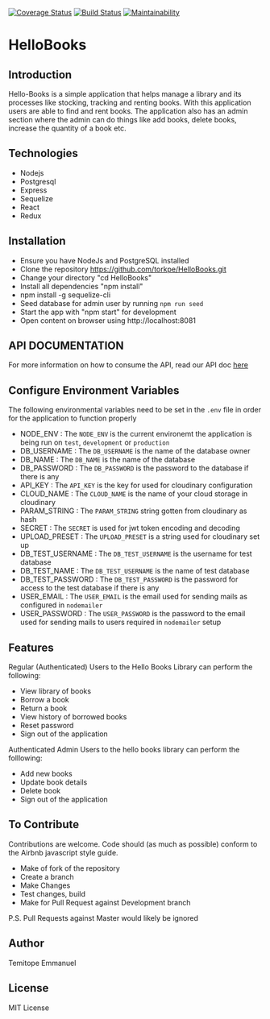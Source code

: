 [![Coverage Status](https://coveralls.io/repos/github/torkpe/HelloBooks/badge.svg?branch=chore%2F153101889%2Frefactor-codebase)](https://coveralls.io/github/torkpe/HelloBooks?branch=chore%2F153101889%2Frefactor-codebase) [![Build Status](https://travis-ci.org/torkpe/HelloBooks.svg?branch=development)](https://travis-ci.org/torkpe/HelloBooks) [![Maintainability](https://api.codeclimate.com/v1/badges/07bbacc2f53c6eb450b9/maintainability)](https://codeclimate.com/github/torkpe/HelloBooks/maintainability)

# HelloBooks

## Introduction

Hello-Books is a simple application that helps manage a library and its processes like stocking, tracking and renting books. With this application users are able to find and rent books. The application also has an admin section where the admin can do things like add books, delete books, increase the quantity of a book etc.

## Technologies

* Nodejs
* Postgresql
* Express
* Sequelize
* React
* Redux

## Installation

* Ensure you have NodeJs and PostgreSQL installed
* Clone the repository https://github.com/torkpe/HelloBooks.git
* Change your directory "cd HelloBooks"
* Install all dependencies "npm install"
* npm install -g sequelize-cli
* Seed database for admin user by running `npm run seed`
* Start the app with "npm start" for development
* Open content on browser using http://localhost:8081

## API DOCUMENTATION

For more information on how to consume the API, read our API doc <a href="https://torkpe.github.io/slate/">here</a>

## Configure Environment Variables

The following environmental variables need to be set in the `.env` file in order for the application to function properly

* NODE_ENV : The `NODE_ENV` is the current environemt the application is being run on `test`, `development` or `production`
* DB_USERNAME : The `DB_USERNAME` is the name of the database owner
* DB_NAME : The `DB_NAME` is the name of the database
* DB_PASSWORD : The `DB_PASSWORD` is the password to the database if there is any
* API_KEY : The `API_KEY` is the key for used for cloudinary configuration
* CLOUD_NAME : The `CLOUD_NAME` is the name of your cloud storage in cloudinary
* PARAM_STRING : The `PARAM_STRING` string gotten from cloudinary as hash
* SECRET : The `SECRET` is used for jwt token encoding and decoding
* UPLOAD_PRESET : The `UPLOAD_PRESET` is a string used for cloudinary set up
* DB_TEST_USERNAME : The `DB_TEST_USERNAME` is the username for test database
* DB_TEST_NAME : The `DB_TEST_USERNAME` is the name of test database
* DB_TEST_PASSWORD : The `DB_TEST_PASSWORD` is the password for access to the test database if there is any
* USER_EMAIL : The `USER_EMAIL` is the email used for sending mails as configured in `nodemailer`
* USER_PASSWORD : The `USER_PASSWORD` is the password to the email used for sending mails to users required in `nodemailer` setup

## Features

Regular (Authenticated) Users to the Hello Books Library can perform the following:

* View library of books
* Borrow a book
* Return a book
* View history of borrowed books
* Reset password
* Sign out of the application

Authenticated Admin Users to the hello books library can perform the folllowing:
* Add new books
* Update book details
* Delete book
* Sign out of the application

## To Contribute

Contributions are welcome. Code should (as much as possible) conform to the Airbnb javascript style guide.

* Make of fork of the repository
* Create a branch
* Make Changes
* Test changes, build
* Make for Pull Request against Development branch

P.S. Pull Requests against Master would likely be ignored

## Author
Temitope Emmanuel

## License

MIT License